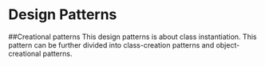 # Design Patterns

##Creational patterns
 This design patterns is about class instantiation.
This pattern can be further divided into class-creation 
patterns and object-creational patterns.